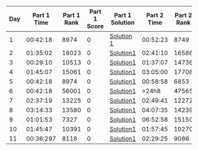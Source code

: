 | Day | Part 1 Time | Part 1 Rank | Part 1 Score | Part 1 Solution                                                                                 | Part 2 Time | Part 2 Rank | Part 2 Score | Part 2 Solution                                                                                 |
|-----|-------------|-------------|--------------|--------------------------------------------------------------------------------------------------|-------------|-------------|--------------|--------------------------------------------------------------------------------------------------|
|  1  | 00:42:18    | 8974        | 0            | [Solution 1](https://github.com/carmenne/advent_of_code_2024/blob/main/advent1_1.py)             | 00:52:23    | 8749        | 0            | [Solution 2](https://github.com/carmenne/advent_of_code_2024/blob/main/advent1_2.py)             |
|2|01:35:02|18023|0|[Solution1](https://github.com/carmenne/advent_of_code_2024/blob/main/advent2_1.py)|02:41:10|16586|0|[Solution2](https://github.com/carmenne/advent_of_code_2024/blob/main/advent2_2.py)|
|3|00:29:10|10513|0|[Solution1](https://github.com/carmenne/advent_of_code_2024/blob/main/advent3_1.py)|01:37:07|14736|0|[Solution2](https://github.com/carmenne/advent_of_code_2024/blob/main/advent3_2.py)|
|4|01:45:07|15061|0|[Solution1](https://github.com/carmenne/advent_of_code_2024/blob/main/advent4_1.py)|03:05:00|17708|0|[Solution2](https://github.com/carmenne/advent_of_code_2024/blob/main/advent4_2.py)|
|5|00:42:18|8974|0|[Solution1](https://github.com/carmenne/advent_of_code_2024/blob/main/advent5_1.py)|00:58:58|6853|0|[Solution2](https://github.com/carmenne/advent_of_code_2024/blob/main/advent5_2.py)|
|6|00:42:18|56001|0|[Solution1](https://github.com/carmenne/advent_of_code_2024/blob/main/advent6_1.py)|>24h8|47565|0|[Solution2](https://github.com/carmenne/advent_of_code_2024/blob/main/advent6_2.py)|
|7|02:37:19|13225|0|[Solution1](https://github.com/carmenne/advent_of_code_2024/blob/main/advent7_1.py)|02:49:41|12272|0|[Solution2](https://github.com/carmenne/advent_of_code_2024/blob/main/advent7_2.py)|
|8|03:14:33|13580|0|[Solution1](https://github.com/carmenne/advent_of_code_2024/blob/main/advent8_1.py)|04:07:35|14239|0|[Solution2](https://github.com/carmenne/advent_of_code_2024/blob/main/advent8_2.py)|
|9|01:01:53|7327|0|[Solution1](https://github.com/carmenne/advent_of_code_2024/blob/main/advent9_1.py)|06:52:58|15150|0|[Solution2](https://github.com/carmenne/advent_of_code_2024/blob/main/advent9_2.py)|
|10|01:45:47|10391|0|[Solution1](https://github.com/carmenne/advent_of_code_2024/blob/main/advent10_1.py)|01:57:45|10270|0|[Solution2](https://github.com/carmenne/advent_of_code_2024/blob/main/advent10_2.py)|
|11|00:36:297|8118|0|[Solution1](https://github.com/carmenne/advent_of_code_2024/blob/main/advent11_1.py)|02:29:25|9086|0|[Solution2](https://github.com/carmenne/advent_of_code_2024/blob/main/advent11_2.py)|

